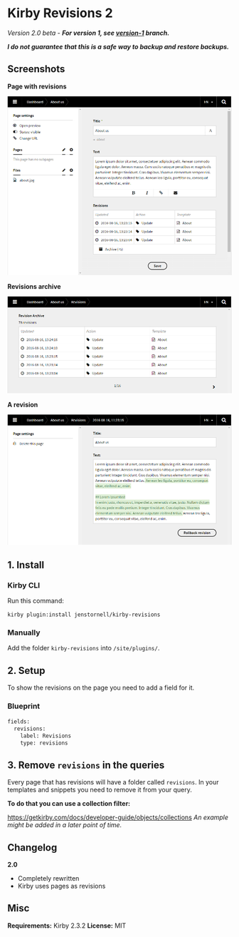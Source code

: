 # Kirby Revisions 2

*Version 2.0 beta* - ***For version 1, see [version-1](https://github.com/jenstornell/kirby-revisions/tree/version-1) branch.***

***I do not guarantee that this is a safe way to backup and restore backups.***

## Screenshots 

**Page with revisions**

![](docs/screenshot1.png)

**Revisions archive**

![](docs/screenshot3.png)

**A revision**

![](docs/screenshot2.png)

## 1. Install

### Kirby CLI

Run this command:

```
kirby plugin:install jenstornell/kirby-revisions
```

### Manually

Add the folder `kirby-revisions` into `/site/plugins/`.

## 2. Setup

To show the revisions on the page you need to add a field for it.

### Blueprint

```
fields:
  revisions:
    label: Revisions
    type: revisions
```

## 3. Remove `revisions` in the queries

Every page that has revisions will have a folder called `revisions`. In your templates and snippets you need to remove it from your query.

**To do that you can use a collection filter:**

https://getkirby.com/docs/developer-guide/objects/collections
*An example might be added in a later point of time.*

## Changelog

**2.0**

- Completely rewritten
- Kirby uses pages as revisions

## Misc

**Requirements:** Kirby 2.3.2
**License:** MIT